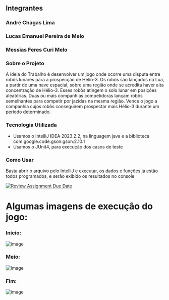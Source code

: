 ## Integrantes

### André Chagas Lima

### Lucas Emanuel Pereira de Melo

### Messias Feres Curi Melo

### Sobre o Projeto

A ideia do Trabalho é desenvolver um jogo onde ocorre uma disputa entre robôs lunares para a prospecção de Hélio-3. Os robôs são lançados na Lua, a partir de uma nave espacial, sobre uma região onde se acredita haver alta concentração de Hélio-3. Esses robôs atingem o solo lunar em posições aleatórias. Duas ou mais companhias competidoras lançam robôs semelhantes para competir por jazidas na mesma região. Vence o jogo a companhia cujos robôs conseguirem prospectar mais Hélio-3 durante um período determinado.

### Tecnologia Utilizada

- Usamos o IntelliJ IDEA 2023.2.2, na linguagem java e a biblioteca com.google.code.gson:gson:2.10.1
- Usamos o JUnit4, para execução dos casos de teste

### Como Usar

Basta abrir o arquivo pelo IntelliJ e executar, os dados e funções já estão todos programados, e serão exibido os resultados no console

[![Review Assignment Due Date](https://classroom.github.com/assets/deadline-readme-button-24ddc0f5d75046c5622901739e7c5dd533143b0c8e959d652212380cedb1ea36.svg)](https://classroom.github.com/a/hTxQwfrL)

# Algumas imagens de execução do jogo:
### Início:
![image](https://github.com/ufsj-dcomp/trabalho-pratico-lucas-melo-andre-c-messias-f/assets/79658287/683938f4-dea0-4c7d-991e-2de213eccb48)


### Meio:
![image](https://github.com/ufsj-dcomp/trabalho-pratico-lucas-melo-andre-c-messias-f/assets/79658287/79a4a314-18a1-4f05-b598-c0fc704ff60c)


### Fim:
![image](https://github.com/ufsj-dcomp/trabalho-pratico-lucas-melo-andre-c-messias-f/assets/79658287/b0549269-3e07-40b4-bacc-b2d65c3a150a)





